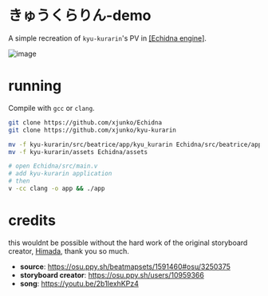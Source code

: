 # きゅうくらりん-demo

A simple recreation of `kyu-kurarin`'s PV in [[Echidna engine]](https://github.com/xjunko/Echidna).

![image](https://user-images.githubusercontent.com/44401509/209596753-28b1fd39-d764-4cb3-a75c-6b9948b35f2d.png)

# running

Compile with `gcc` or `clang`.

```zsh
git clone https://github.com/xjunko/Echidna
git clone https://github.com/xjunko/kyu-kurarin 

mv -f kyu-kurarin/src/beatrice/app/kyu_kurarin Echidna/src/beatrice/app/
mv -f kyu-kurarin/assets Echidna/assets

# open Echidna/src/main.v
# add kyu-kurarin application
# then
v -cc clang -o app && ./app
```

# credits

this wouldnt be possible without the hard work of the original storyboard creator, [Himada](https://osu.ppy.sh/users/10959366), thank you so much.

* **source**: https://osu.ppy.sh/beatmapsets/1591460#osu/3250375
* **storyboard creator**: https://osu.ppy.sh/users/10959366
* **song**: https://youtu.be/2b1IexhKPz4

